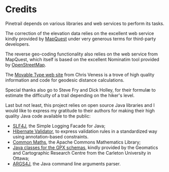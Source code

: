 # Credits

Pinetrail depends on various libraries and web services to perform its tasks.

The correction of the elevation data relies on the excellent web service kindly
provided by [MapQuest](http://www.mapquest.com/) under very generous terms for
third-party developers.

The reverse geo-coding functionality also relies on the web service from
MapQuest, which itself is based on the excellent Nominatim tool provided by
[OpenStreetMap](http://www.openstreetmap.org).

The [Movable Type web site](http://www.movable-type.co.uk/) from Chris Veness is
a trove of high quality information and code for geodesic distance calculations.

Special thanks also go to Steve Fry and Dick Holley, for their formulæ to
estimate the difficulty of a trail depending on the hiker's level.

Last but not least, this project relies on open source Java libraries and I
would like to express my gratitude to their authors for making their high
quality Java code available to the public:
- [SLF4J](http://www.slf4j.org/), the Simple Logging Facade for Java;
- [Hibernate Validator](http://hibernate.org/validator/), to express validation
rules in a standardized way using annotation-based constraints.
- [Common Maths](https://commons.apache.org/proper/commons-math/), the Apache
Commons Mathematics Library;
- [Java classes for the GPX schemas](https://github.com/GCRC), kindly provided
by the Geomatics and Cartographic Research Centre from the Carleton University
in Ottawa;
- [ARGS4J](http://args4j.kohsuke.org/), the Java command line arguments parser.
